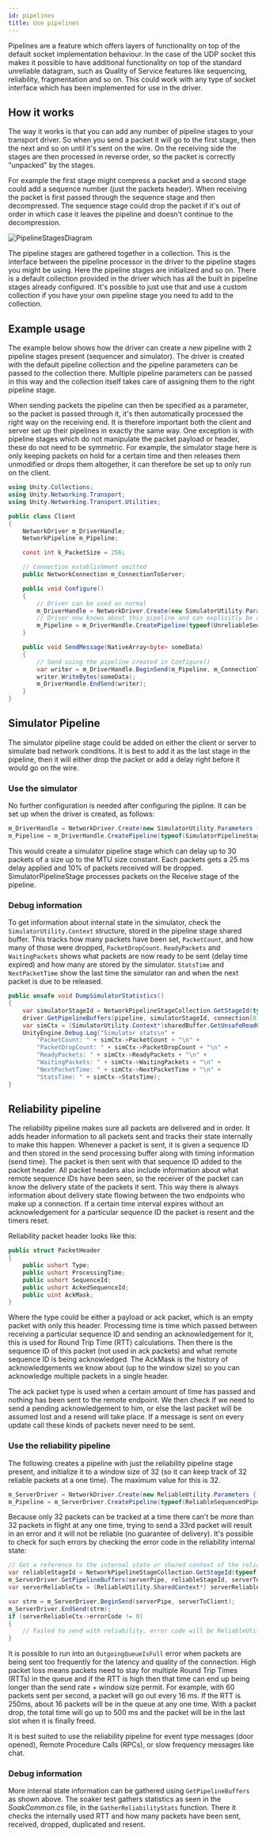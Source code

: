 ```yaml
---
id: pipelines
title: Use pipelines
---
```


Pipelines are a feature which offers layers of functionality on top of the default socket implementation behaviour. In the case of the UDP socket this makes it possible to have additional functionality on top of the standard unreliable datagram, such as Quality of Service features like sequencing, reliability, fragmentation and so on. This could work with any type of socket interface which has been implemented for use in the driver.

## How it works

The way it works is that you can add any number of pipeline stages to your transport driver. So when you send a packet it will go to the first stage, then the next and so on until it's sent on the wire. On the receiving side the stages are then processed in reverse order, so the packet is correctly "unpacked" by the stages.

For example the first stage might compress a packet and a second stage could add a sequence number (just the packets header). When receiving the packet is first passed through the sequence stage and then decompressed. The sequence stage could drop the packet if it's out of order in which case it leaves the pipeline and doesn't continue to the decompression.

![PipelineStagesDiagram](/img/transport/pipeline-stages-diagram.png)

The pipeline stages are gathered together in a collection. This is the interface between the pipeline processor in the driver to the pipeline stages you might be using. Here the pipeline stages are initialized and so on. There is a default collection provided in the driver which has all the built in pipeline stages already configured. It's possible to just use that and use a custom collection if you have your own pipeline stage you need to add to the collection.

## Example usage

The example below shows how the driver can create a new pipeline with 2 pipeline stages present (sequencer and simulator). The driver is created with the default pipeline collection and the pipeline parameters can be passed to the collection there. Multiple pipeline parameters can be passed in this way and the collection itself takes care of assigning them to the right pipeline stage.

When sending packets the pipeline can then be specified as a parameter, so the packet is passed through it, it's then automatically processed the right way on the receiving end. It is therefore important both the client and server set up their pipelines in exactly the same way. One exception is with pipeline stages which do not manipulate the packet  payload or header, these do not need to be symmetric. For example, the simulator stage here is only keeping packets on hold for a certain time and then releases them unmodified or drops them altogether, it can therefore be set up to only run on the client.

```c#
using Unity.Collections;
using Unity.Networking.Transport;
using Unity.Networking.Transport.Utilities;

public class Client
{
    NetworkDriver m_DriverHandle;
    NetworkPipeline m_Pipeline;

    const int k_PacketSize = 256;

    // Connection establishment omitted
    public NetworkConnection m_ConnectionToServer;

    public void Configure()
    {
        // Driver can be used as normal
        m_DriverHandle = NetworkDriver.Create(new SimulatorUtility.Parameters {MaxPacketSize = k_PacketSize, MaxPacketCount = 30, PacketDelayMs = 100});
        // Driver now knows about this pipeline and can explicitly be asked to send packets through it (by default it sends directly)
        m_Pipeline = m_DriverHandle.CreatePipeline(typeof(UnreliableSequencedPipelineStage), typeof(SimulatorPipelineStage));
    }

    public void SendMessage(NativeArray<byte> someData)
    {
        // Send using the pipeline created in Configure()
        var writer = m_DriverHandle.BeginSend(m_Pipeline, m_ConnectionToServer);
        writer.WriteBytes(someData);
        m_DriverHandle.EndSend(writer);
    }
}
```

## Simulator Pipeline

The simulator pipeline stage could be added on either the client or server to simulate bad network conditions. It is best to add it as the last stage in the pipeline, then it will either drop the packet or add a delay right before it would go on the wire.

### Use the simulator

No further configuration is needed after configuring the pipline. It can be set up when the driver is created, as follows:

```c#
m_DriverHandle = NetworkDriver.Create(new SimulatorUtility.Parameters {MaxPacketSize = NetworkParameterConstants.MTU, MaxPacketCount = 30, PacketDelayMs = 25, PacketDropPercentage = 10});
m_Pipeline = m_DriverHandle.CreatePipeline(typeof(SimulatorPipelineStage));
```

This would create a simulator pipeline stage which can delay up to 30 packets of a size up to the MTU size constant. Each packets gets a 25 ms delay applied and 10% of packets received will be dropped. SimulatorPipelineStage processes packets on the Receive stage of the pipeline.

### Debug information

To get information about internal state in the simulator, check the `SimulatorUtility.Context` structure, stored in the pipeline stage shared buffer. This tracks how many packets have been set, `PacketCount`, and how many of those were dropped, `PacketDropCount`. `ReadyPackets` and `WaitingPackets` shows what packets are now ready to be sent (delay time expired) and how many are stored by the simulator. `StatsTime` and `NextPacketTime` show the last time the simulator ran and when the next packet is due to be released.

```c#
public unsafe void DumpSimulatorStatistics()
{
    var simulatorStageId = NetworkPipelineStageCollection.GetStageId(typeof(SimulatorPipelineStage));
    driver.GetPipelineBuffers(pipeline, simulatorStageId, connection[0], out var receiveBuffer, out var sendBuffer, out var sharedBuffer);
    var simCtx = (SimulatorUtility.Context*)sharedBuffer.GetUnsafeReadOnlyPtr();
    UnityEngine.Debug.Log("Simulator stats\n" +
        "PacketCount: " + simCtx->PacketCount + "\n" +
        "PacketDropCount: " + simCtx->PacketDropCount + "\n" +
        "ReadyPackets: " + simCtx->ReadyPackets + "\n" +
        "WaitingPackets: " + simCtx->WaitingPackets + "\n" +
        "NextPacketTime: " + simCtx->NextPacketTime + "\n" +
        "StatsTime: " + simCtx->StatsTime);
}
```

## Reliability pipeline

The reliability pipeline makes sure all packets are delivered and in order. It adds header information to all packets sent and tracks their state internally to make this happen. Whenever a packet is sent, it is given a sequence ID and then stored in the send processing buffer along with timing information (send time). The packet is then sent with that sequence ID added to the packet header. All packet headers also include information about what remote sequence IDs have been seen, so the receiver of the packet can know the delivery state of the packets it sent. This way there is always information about delivery state flowing between the two endpoints who make up a connection. If a certain time interval expires without an acknowledgement for a particular sequence ID the packet is resent and the timers reset.

Reliability packet header looks like this:

```c#
public struct PacketHeader
{
    public ushort Type;
    public ushort ProcessingTime;
    public ushort SequenceId;
    public ushort AckedSequenceId;
    public uint AckMask;
}
```

Where the type could be either a payload or ack packet, which is an empty packet with only this header. Processing time is time which passed between receiving a particular sequence ID and sending an acknowledgement for it, this is used for Round Trip Time (RTT) calculations. Then there is the sequence ID of this packet (not used in ack packets) and what remote sequence ID is being acknowledged. The AckMask is the history of acknowledgements we know about (up to the window size) so you can acknowledge multiple packets in a single header.

The ack packet type is used when a certain amount of time has passed and nothing has been sent to the remote endpoint. We then check if we need to send a pending acknowledgement to him, or else the last packet will be assumed lost and a resend will take place. If a message is sent on every update call these kinds of packets never need to be sent.

### Use the reliability pipeline

The following creates a pipeline with just the reliability pipeline stage present, and initialize it to a window size of 32 (so it can keep track of 32 reliable packets at a one time). The maximum value for this is 32.

```c#
m_ServerDriver = NetworkDriver.Create(new ReliableUtility.Parameters { WindowSize = 32 });
m_Pipeline = m_ServerDriver.CreatePipeline(typeof(ReliableSequencedPipelineStage));
```

Because only 32 packets can be tracked at a time there can't be more than 32 packets in flight at any one time, trying to send a 33rd packet will result in an error and it will not be reliable (no guarantee of delivery). It's possible to check for such errors by checking the error code in the reliability internal state:

```c#
// Get a reference to the internal state or shared context of the reliability
var reliableStageId = NetworkPipelineStageCollection.GetStageId(typeof(ReliableSequencedPipelineStage));
m_ServerDriver.GetPipelineBuffers(serverPipe, reliableStageId, serverToClient, out var tmpReceiveBuffer, out var tmpSendBuffer, out var serverReliableBuffer);
var serverReliableCtx = (ReliableUtility.SharedContext*) serverReliableBuffer.GetUnsafePtr();

var strm = m_ServerDriver.BeginSend(serverPipe, serverToClient);
m_ServerDriver.EndSend(strm);
if (serverReliableCtx->errorCode != 0)
{
    // Failed to send with reliability, error code will be ReliableUtility.ErrorCodes.OutgoingQueueIsFull if no buffer space is left to store the packet
}
```

It is possible to run into an `OutgoingQueueIsFull` error when packets are being sent too frequently for the latency and quality of the connection. High packet loss means packets need to stay for multiple Round Trip Times (RTTs) in the queue and if the RTT is high then that time can end up being longer than the send rate + window size permit. For example, with 60 packets sent per second, a packet will go out every 16 ms. If the RTT is 250ms, about 16 packets will be in the queue at any one time. With a packet drop, the total time will go up to 500 ms and the packet will be in the last slot when it is finally freed.

It is best suited to use the reliability pipeline for event type messages (door opened), Remote Procedure Calls (RPCs), or slow frequency messages like chat.

### Debug information

More internal state information can be gathered using `GetPipelineBuffers` as shown above. The soaker test gathers statistics as seen in the *SoakCommon.cs* file, in the `GatherReliabilityStats` function. There it checks the internally used RTT and how many packets have been sent, received, dropped, duplicated and resent.